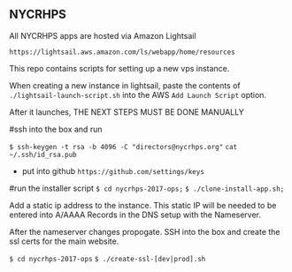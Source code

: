 NYCRHPS
---

All NYCRHPS apps are hosted via Amazon Lightsail

`https://lightsail.aws.amazon.com/ls/webapp/home/resources`

This repo contains scripts for setting up a new vps instance.

When creating a new instance in lightsail, paste the contents of `./lightsail-launch-script.sh` into the AWS `Add Launch Script` option.

After it launches, THE NEXT STEPS MUST BE DONE MANUALLY

#ssh into the box and run

``$ ssh-keygen -t rsa -b 4096 -C "directors@nycrhps.org"``
``cat ~/.ssh/id_rsa.pub``

- put into github ``https://github.com/settings/keys``

#run the installer script
``$ cd nycrhps-2017-ops;``
``$ ./clone-install-app.sh;``

Add a static ip address to the instance.  This static IP will be needed to be entered into A/AAAA Records in the DNS setup with the Nameserver.

After the nameserver changes propogate.  SSH into the box and create the ssl certs for the main website.

``$ cd nycrhps-2017-ops``
``$ ./create-ssl-[dev|prod].sh``
